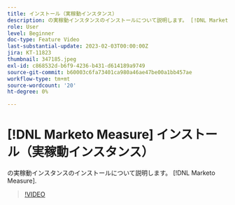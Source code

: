 ```yaml
---
title: インストール（実稼動インスタンス）
description: の実稼動インスタンスのインストールについて説明します。 [!DNL Marketo Measure].
role: User
level: Beginner
doc-type: Feature Video
last-substantial-update: 2023-02-03T00:00:00Z
jira: KT-11823
thumbnail: 347185.jpeg
exl-id: c868532d-b6f9-4236-b431-d614189a9749
source-git-commit: b60003c6fa73401ca980a46ae47be00a1bb457ae
workflow-type: tm+mt
source-wordcount: '20'
ht-degree: 0%

---
```


# [!DNL Marketo Measure] インストール（実稼動インスタンス）

の実稼動インスタンスのインストールについて説明します。 [!DNL Marketo Measure].

>[!VIDEO](https://video.tv.adobe.com/v/347185/?quality=12&learn=on)
